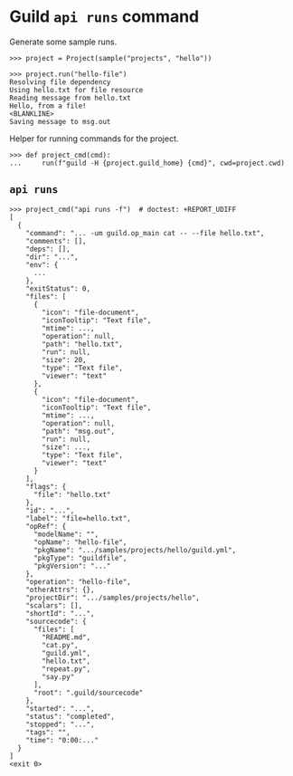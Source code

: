 # Guild `api runs` command

Generate some sample runs.

    >>> project = Project(sample("projects", "hello"))

    >>> project.run("hello-file")
    Resolving file dependency
    Using hello.txt for file resource
    Reading message from hello.txt
    Hello, from a file!
    <BLANKLINE>
    Saving message to msg.out

Helper for running commands for the project.

    >>> def project_cmd(cmd):
    ...     run(f"guild -H {project.guild_home} {cmd}", cwd=project.cwd)

## `api runs`

    >>> project_cmd("api runs -f")  # doctest: +REPORT_UDIFF
    [
      {
        "command": "... -um guild.op_main cat -- --file hello.txt",
        "comments": [],
        "deps": [],
        "dir": "...",
        "env": {
          ...
        },
        "exitStatus": 0,
        "files": [
          {
            "icon": "file-document",
            "iconTooltip": "Text file",
            "mtime": ...,
            "operation": null,
            "path": "hello.txt",
            "run": null,
            "size": 20,
            "type": "Text file",
            "viewer": "text"
          },
          {
            "icon": "file-document",
            "iconTooltip": "Text file",
            "mtime": ...,
            "operation": null,
            "path": "msg.out",
            "run": null,
            "size": ...,
            "type": "Text file",
            "viewer": "text"
          }
        ],
        "flags": {
          "file": "hello.txt"
        },
        "id": "...",
        "label": "file=hello.txt",
        "opRef": {
          "modelName": "",
          "opName": "hello-file",
          "pkgName": ".../samples/projects/hello/guild.yml",
          "pkgType": "guildfile",
          "pkgVersion": "..."
        },
        "operation": "hello-file",
        "otherAttrs": {},
        "projectDir": ".../samples/projects/hello",
        "scalars": [],
        "shortId": "...",
        "sourcecode": {
          "files": [
            "README.md",
            "cat.py",
            "guild.yml",
            "hello.txt",
            "repeat.py",
            "say.py"
          ],
          "root": ".guild/sourcecode"
        },
        "started": "...",
        "status": "completed",
        "stopped": "...",
        "tags": "",
        "time": "0:00:..."
      }
    ]
    <exit 0>
